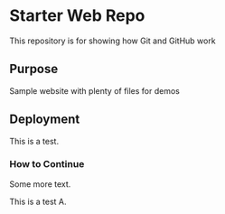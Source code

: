 # Starter Web Repo

This repository is for showing how Git and GitHub work

## Purpose

Sample website with plenty of files for demos

## Deployment

This is a test.

### How to Continue

Some more text.

This is a test A.